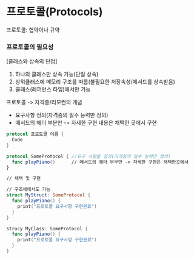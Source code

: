 # 프로토콜(Protocols)

프로토콜: 협약이나 규약


### 프로토콜의 필요성     
  [클래스와 상속의 단점]     
  1. 하나의 클래스만 상속 가능(단일 상속)
  2. 상위클래스에 메모리 구조를 따름(불필요한 저장속성/메서드를 상속받음)
  3. 클래스(레퍼런스 타입)에서만 가능


프로토콜 -> 자격증/리모컨의 개념    
* 요구사항 정의(자격증의 필수 능력만 정의)
* 메서드의 헤더 부분만 -> 자세한 구현 내용은 채택한 곳에서 구현
```Swift
protocol 프로토콜 이름 {
  Code
}

protocol SomeProtocol { //요구 사항을 정의(자격증의 필수 능력만 정의)
  func playPiano()      // 메서드의 헤더 부부만 -> 자세한 구현은 채택한곳에서
}

// 채택 및 구현

// 구조체에서도 가능
struct MyStruct: SomeProtocol {
  func playPiano() {
    print("프로토콜 요구사항 구현완료")
  }
}

strucy MyClass: SomeProtocol {
  func playPiano() {
    print("프로토콜 요구사항 구현완료")
  }
}

```
  

